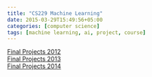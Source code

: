 ```yaml
---
title: "CS229 Machine Learning"
date: 2015-03-29T15:49:56+05:00
categories: [computer science]
tags: [machine learning, ai, project, course]
---
```

[Final Projects 2012](http://cs229.stanford.edu/projects2012.html)  
[Final Projects 2013](http://cs229.stanford.edu/projects2013.html)  
[Final Projects 2014](http://cs229.stanford.edu/projects2014.html)  
